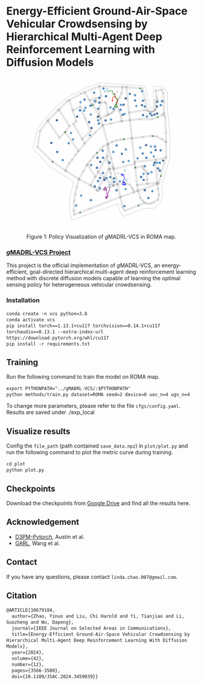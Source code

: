 # Energy-Efficient Ground-Air-Space Vehicular Crowdsensing by Hierarchical Multi-Agent Deep Reinforcement Learning with Diffusion Models

<!-- ![image](resources/image.png) -->
<div align="center">
  <img src="./resources/jsac.gif" height="400">
</div>
<p align="center">
  Figure 1: Policy Visualization of <i>g</i>MADRL-VCS in ROMA map.
</p>

### [<i>g</i>MADRL-VCS Project](https://github.com/nuomizai/gMADRL-VCS)

This project is the official implementation of <i>g</i>MADRL-VCS,  an energy-efficient, goal-directed
hierarchical multi-agent deep reinforcement learning 
method with discrete diffusion models capable of learning the optimal sensing policy for heterogeneous vehicular crowdsensing.

### Installation

```
conda create -n vcs python=3.8
conda activate vcs
pip install torch==1.13.1+cu117 torchvision==0.14.1+cu117 torchaudio==0.13.1 --extra-index-url https://download.pytorch.org/whl/cu117
pip install -r requirements.txt
```




## Training
Run the following command to train the model on ROMA map.
```
export PYTHONPATH="../gMADRL-VCS/:$PYTHONPATH"
python methods/train.py dataset=ROMA seed=2 device=0 uav_n=4 ugv_n=4
```
To change more parameters, please refer to the file `cfgs/config.yaml`.
Results are saved under ./exp_local


## Visualize results
Config the `file_path` (path contained `save_data.npz`) in `plot/plot.py` and run the following command to plot the metric curve during training.
```
cd plot
python plot.py
```



## Checkpoints
Download the checkpoints from [Google Drive](https://drive.google.com/drive/folders/1dKyo0HpZyf4JKVWEgO-gmo8xFuTtP6mh?usp=sharing) and find all the results here.


## Acknowledgement
* [D3PM-Pytorch](https://github.com/ljh0v0/D3PM-Pytorch), Austin et al.
* [GARL](https://github.com/Richard19980527/GARL-Air-Ground-SC-with-UAV-Carriers), Wang et al.


## Contact
If you have any questions, please contact `linda.chao.007@gmail.com`.

## Citation
```
@ARTICLE{10679184,
  author={Zhao, Yinuo and Liu, Chi Harold and Yi, Tianjiao and Li, Guozheng and Wu, Dapeng},
  journal={IEEE Journal on Selected Areas in Communications}, 
  title={Energy-Efficient Ground-Air-Space Vehicular Crowdsensing by Hierarchical Multi-Agent Deep Reinforcement Learning With Diffusion Models}, 
  year={2024},
  volume={42},
  number={12},
  pages={3566-3580},
  doi={10.1109/JSAC.2024.3459039}}

```
